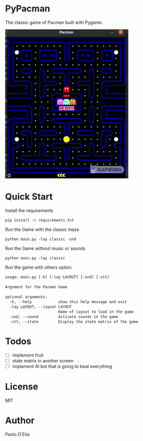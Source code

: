 # PyPacman

The classic game of Pacman built with Pygame.

![example](res/pacman-example.gif)

# Quick Start

Install the requirements
    
    pip install -r requirements.txt
    
Run the Game with the classic maze

    python main.py -lay classic -snd

Run the Game without music or sounds 

    python main.py -lay classic

Run the game with others option

    usage: main.py [-h] [-lay LAYOUT] [-snd] [-stt]

    Argument for the Pacman Game
    
    optional arguments:
      -h, --help            show this help message and exit
      -lay LAYOUT, --layout LAYOUT
                            Name of layout to load in the game
      -snd, --sound         Activate sounds in the game
      -stt, --state         Display the state matrix of the game
        
# Todos

- [ ] implement fruit
- [ ] state matrix in another screen
- [ ] implement AI bot that is going to beat everything

# License

MIT

# Author

Paolo D'Elia